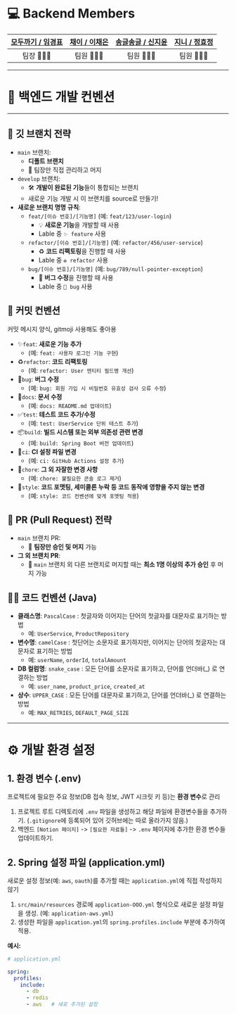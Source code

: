 # 💻 Backend Members

| [**모두까기** / **임경표**](https://github.com/MODUGGAGI) |  [**채이** / **이채은**](https://github.com/chaechaen)  | [**송글송글** / **신지윤**](https://github.com/Yoon0221) | [**지니** / **정효정**](https://github.com/zjhj0814) |
|:----------------------:|:----------------------:|:----------------------:|:--------------------:|
|       팀장 🧑🏻‍💻       |       팀원 👩🏻‍💻       |       팀원 👩🏻‍💻       |      팀원 👩🏻‍💻      |

---
# 🚀 백엔드 개발 컨벤션

---

## 🌳 깃 브랜치 전략

* `main` 브랜치:
    * **디폴트 브랜치**
    * 👑 팀장만 직접 관리하고 머지
* `develop` 브랜치:
    * 🛠️ **개발이 완료된 기능**들이 통합되는 브랜치
    * 새로운 기능 개발 시 이 브랜치를 source로 만들기!
* **새로운 브랜치 명명 규칙**:
    * `feat/[이슈 번호]/[기능명]` (예: `feat/123/user-login`)
        * 💡 **새로운 기능**을 개발할 때 사용
        * Lable 중 `✨ feature` 사용
    * `refactor/[이슈 번호]/[기능명]` (예: `refactor/456/user-service`)
        * ♻️ **코드 리팩토링**을 진행할 때 사용
        * Lable 중 `♻️ refactor` 사용
    * `bug/[이슈 번호]/[기능명]` (예: `bug/789/null-pointer-exception`)
        * 🐞 **버그 수정**을 진행할 때 사용
        * Lable 중 `🐛 bug` 사용

## 📝 커밋 컨벤션

커밋 메시지 양식, gitmoji 사용해도 좋아용

* ✨`feat`: **새로운 기능 추가**
    * (예: `feat: 사용자 로그인 기능 구현`)
* ♻️`refactor`: **코드 리팩토링**
    * (예: `refactor: User 엔티티 필드명 개선`)
* 🐛`bug`: **버그 수정**
    * (예: `bug: 회원 가입 시 비밀번호 유효성 검사 오류 수정`)
* 📝`docs`: **문서 수정**
    * (예: `docs: README.md 업데이트`)
* ✅`test`: **테스트 코드 추가/수정**
    * (예: `test: UserService 단위 테스트 추가`)
* 📦`build`: **빌드 시스템 또는 외부 의존성 관련 변경**
    * (예: `build: Spring Boot 버전 업데이트`)
* 🚀`ci`: **CI 설정 파일 변경**
    * (예: `ci: GitHub Actions 설정 추가`)
* 🔨`chore`: **그 외 자잘한 변경 사항**
    * (예: `chore: 불필요한 콘솔 로그 제거`)
* 🎨`style`: **코드 포맷팅, 세미콜론 누락 등 코드 동작에 영향을 주지 않는 변경**
    * (예: `style: 코드 컨벤션에 맞게 포맷팅 적용`)

## 🤝 PR (Pull Request) 전략

* `main` 브랜치 PR:
    * 👑 **팀장만 승인 및 머지** 가능
* **그 외 브랜치 PR**:
    * 👥 `main` 브랜치 외 다른 브랜치로 머지할 때는 **최소 1명 이상의 추가 승인** 후 머지 가능

## 🧑‍💻 코드 컨벤션 (Java)

* **클래스명**: `PascalCase` : 첫글자와 이어지는 단어의 첫글자를 대문자로 표기하는 방법
    * 예: `UserService`, `ProductRepository`
* **변수명**: `camelCase` : 첫단어는 소문자로 표기하지만, 이어지는 단어의 첫글자는 대문자로 표기하는 방법
    * 예: `userName`, `orderId`, `totalAmount`
* **DB 컬럼명**: `snake_case` : 모든 단어를 소문자로 표기하고, 단어를 언더바(_) 로 연결하는 방법
    * 예: `user_name`, `product_price`, `created_at`
* **상수**: `UPPER_CASE` : 모든 단어를 대문자로 표기하고, 단어를 언더바(_) 로 연결하는 방법
    * 예: `MAX_RETRIES`, `DEFAULT_PAGE_SIZE`

---
# ⚙️ 개발 환경 설정

## 1. 환경 변수 (.env)

프로젝트에 필요한 주요 정보(DB 접속 정보, JWT 시크릿 키 등)는 **환경 변수**로 관리

1.  프로젝트 루트 디렉토리에 `.env` 파일을 생성하고 해당 파일에 환경변수들을 추가하기. (`.gitignore`에 등록되어 있어 깃허브에는 따로 올라가지 않음.)
2.  백엔드 `[Notion 페이지]` -> `[필요한 자료들]` -> `.env` 페이지에 추가한 환경 변수들 업데이트하기.

## 2. Spring 설정 파일 (application.yml)

새로운 설정 정보(예: `aws`, `oauth`)를 추가할 때는 `application.yml`에 직접 작성하지 않기

1.  `src/main/resources` 경로에 `application-OOO.yml` 형식으로 새로운 설정 파일을 생성. (예: `application-aws.yml`)
2.  생성한 파일을 `application.yml`의 `spring.profiles.include` 부분에 추가하여 적용.

**예시:**

```yaml
# application.yml

spring:
  profiles:
    include:
      - db
      - redis
      - aws   # 새로 추가된 설정